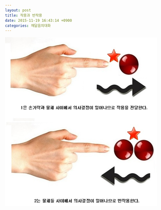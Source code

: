 ```yaml
---
layout: post
title: 작용과 반작용
date: 2015-11-19 16:43:14 +0900
categories: 깨달음의대화
---
```





<img src="files/attach/images/198/360/640/61.jpg" alt="61.jpg" width="526" height="559" />
